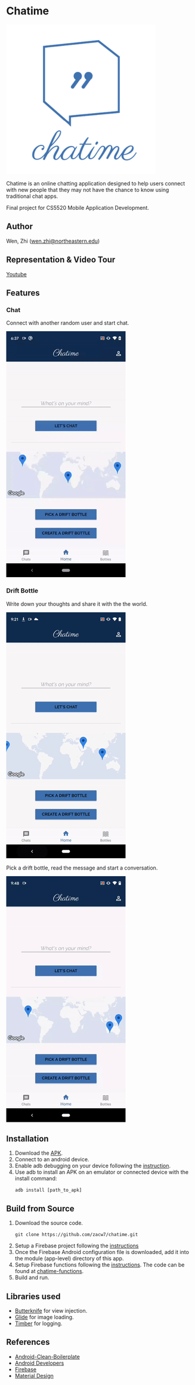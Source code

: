 # Chatime

![Chatime](https://raw.githubusercontent.com/zacw7/chatime/main/static/logo.png)

Chatime is an online chatting application designed to help users connect with new people that they may not have the chance to know using traditional chat apps.

Final project for CS5520 Mobile Application Development.

## Author

Wen, Zhi (wen.zhi@northeastern.edu)

## Representation & Video Tour

[Youtube](https://youtu.be/dR8v60DicwQ)

## Features
### Chat

Connect with another random user and start chat.

![chat](https://raw.githubusercontent.com/zacw7/chatime/main/static/chat.gif)

### Drift Bottle

Write down your thoughts and share it with the the world.

![create_drift_bottle](https://raw.githubusercontent.com/zacw7/chatime/main/static/create_drift_bottle.gif)

Pick a drift bottle, read the message and start a conversation.

![pick_drift_bottle](https://raw.githubusercontent.com/zacw7/chatime/main/static/pick_drift_bottle.gif)

## Installation

1. Download the [APK](https://github.com/zacw7/chatime/releases).
2. Connect to an android device.
3. Enable adb debugging on your device following the [instruction](https://developer.android.com/studio/command-line/adb#Enabling).
4. Use adb to install an APK on an emulator or connected device with the install command:
   ```
   adb install [path_to_apk]
   ```

## Build from Source

1. Download the source code.
   ```
   git clone https://github.com/zacw7/chatime.git
   ```
2. Setup a Firebase project following the [instructions](https://firebase.google.com/docs/android/setup#console)
3. Once the Firebase Android configuration file is downloaded, add it into the module (app-level) directory of this app.
4. Setup Firebase functions following the [instructions](https://firebase.google.com/docs/functions/get-started#set-up-node.js-and-the-firebase-cli). The code can be found at [chatime-functions](https://github.com/zacw7/chatime-functions).
5. Build and run.

## Libraries used

- [Butterknife](https://github.com/JakeWharton/butterknife) for view injection.
- [Glide](https://github.com/bumptech/glide) for image loading.
- [Timber](https://github.com/JakeWharton/timber) for logging.

## References

- [Android-Clean-Boilerplate](https://github.com/dmilicic/Android-Clean-Boilerplate)
- [Android Developers](https://developer.android.com/guide)
- [Firebase](https://firebase.google.com/docs)
- [Material Design](https://material.io/)
